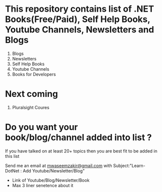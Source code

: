 # This repository contains list of .NET Books(Free/Paid), Self Help Books, Youtube Channels, Newsletters and Blogs 
1. Blogs
2. Newsletters
3. Self Help Books
4. Youtube Channels
5. Books for Developers


# Next coming
1. Pluralsight Coures

# Do you want your book/blog/channel added into list ?
If you have talked on at least 20+ topics then you are best fit to be added in this list

Send me an email at mwaseemzakir@gmail.com with Subject:"Learn-DotNet : Add Youtube/Newsletter/Blog"
- Link of Youtube/Blog/Newsletter/Book
- Max 3 liner senetence about it

